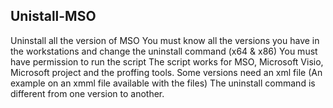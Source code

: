 ## Unistall-MSO
Uninstall all the version of MSO
You must know all the versions you have in the workstations and change the uninstall command  (x64 & x86)
You must have permission to run the script
The script works for MSO, Microsoft Visio, Microsoft project and the proffing tools.
Some versions need an xml file (An example on an xmml file available with the files)
The uninstall command is different from one version to another.
